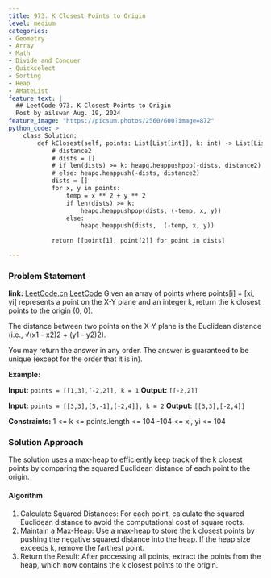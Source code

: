 ```yaml
---
title: 973. K Closest Points to Origin
level: medium
categories:
- Geometry
- Array
- Math
- Divide and Conquer
- Quickselect
- Sorting
- Heap
- AMateList
feature_text: |
  ## LeetCode 973. K Closest Points to Origin
  Post by ailswan Aug. 19, 2024
feature_image: "https://picsum.photos/2560/600?image=872"
python_code: >
    class Solution:
        def kClosest(self, points: List[List[int]], k: int) -> List[List[int]]:
            # distance2 
            # dists = [] 
            # if len(dists) >= k: heapq.heappushpop(-dists, distance2)
            # else: heapq.heappush(-dists, distance2)
            dists = []
            for x, y in points:
                temp = x ** 2 + y ** 2
                if len(dists) >= k:
                    heapq.heappushpop(dists, (-temp, x, y))
                else:
                    heapq.heappush(dists,  (-temp, x, y))
            
            return [[point[1], point[2]] for point in dists]

---
```


### Problem Statement
**link:**
[LeetCode.cn](https://leetcode.cn/problems/k-closest-points-to-origin/)
[LeetCode](https://leetcode.com/k-closest-points-to-origin/)
Given an array of points where points[i] = [xi, yi] represents a point on the X-Y plane and an integer k, return the k closest points to the origin (0, 0).

The distance between two points on the X-Y plane is the Euclidean distance (i.e., √(x1 - x2)2 + (y1 - y2)2).

You may return the answer in any order. The answer is guaranteed to be unique (except for the order that it is in).

**Example:**

**Input:** `points = [[1,3],[-2,2]], k = 1`
**Output:** `[[-2,2]]`

**Input:** `points = [[3,3],[5,-1],[-2,4]], k = 2`
**Output:** `[[3,3],[-2,4]]`

**Constraints:**
1 <= k <= points.length <= 104
-104 <= xi, yi <= 104

### Solution Approach
The solution uses a max-heap to efficiently keep track of the k closest points by comparing the squared Euclidean distance of each point to the origin.

#### Algorithm
1. Calculate Squared Distances: For each point, calculate the squared Euclidean distance to avoid the computational cost of square roots.
2. Maintain a Max-Heap: Use a max-heap to store the k closest points by pushing the negative squared distance into the heap. If the heap size exceeds k, remove the farthest point.
3. Return the Result: After processing all points, extract the points from the heap, which now contains the k closest points to the origin.






